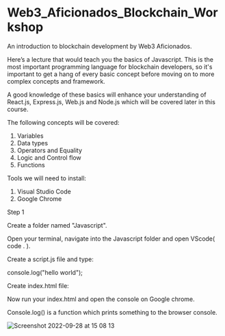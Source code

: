 # Web3_Aficionados_Blockchain_Workshop
An introduction to blockchain development by Web3 Aficionados.

Here’s a lecture that would teach you the basics of Javascript. This is the most important programming language for blockchain developers, so it's important to get a hang of every basic concept before moving on to more complex concepts and framework.

A good knowledge of these basics will enhance your understanding of React.js, Express.js, Web.js and Node.js which will be covered later in this course.

The following concepts will be covered:

1. Variables
2. Data types
3. Operators and Equality
4. Logic and Control flow
5. Functions


Tools we will need to install:

1. Visual Studio Code
2. Google Chrome


Step 1

Create a folder named "Javascript".

Open your terminal, navigate into the Javascript folder and open VScode( code . ).

Create a script.js file and type:

console.log("hello world");

Create index.html file:

<!DOCTYPE html>
<html lang="en">
<head>
   <meta charset="UTF-8">
   <meta http-equiv="X-UA-Compatible" content="IE=edge">
   <meta name="viewport" content="width=device-width, initial-scale=1.0">
   <title>Document</title>
</head>
<body>
   <script src="script.js"></script>
</body>
</html>

Now run your index.html and open the console on Google chrome.

Console.log() is a function which prints something to the browser console.

![Screenshot 2022-09-28 at 15 08 13](https://user-images.githubusercontent.com/29931071/192808590-1cf5056e-f09f-440c-ae35-676ca7f6018b.png)


